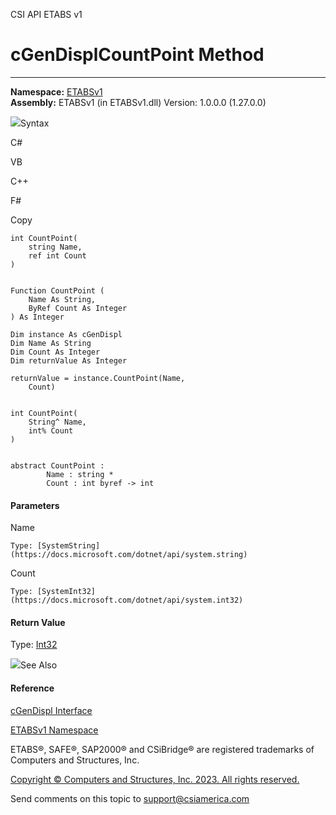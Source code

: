 ﻿

CSI API ETABS v1

# cGenDisplCountPoint Method  
  
---  
  
**Namespace:** [ETABSv1](2780f1b8-2033-5289-2298-1cdb2a7508d9.htm)  
**Assembly:** ETABSv1 (in ETABSv1.dll) Version: 1.0.0.0 (1.27.0.0)

![](../icons/SectionExpanded.png)Syntax

C#

VB

C++

F#

Copy

    
    
    int CountPoint(
    	string Name,
    	ref int Count
    )
    
    
    Function CountPoint ( 
    	Name As String,
    	ByRef Count As Integer
    ) As Integer
    
    Dim instance As cGenDispl
    Dim Name As String
    Dim Count As Integer
    Dim returnValue As Integer
    
    returnValue = instance.CountPoint(Name, 
    	Count)
    
    
    int CountPoint(
    	String^ Name, 
    	int% Count
    )
    
    
    abstract CountPoint : 
            Name : string * 
            Count : int byref -> int 
    

#### Parameters

Name

    Type: [SystemString](https://docs.microsoft.com/dotnet/api/system.string)  

Count

    Type: [SystemInt32](https://docs.microsoft.com/dotnet/api/system.int32)  

#### Return Value

Type: [Int32](https://docs.microsoft.com/dotnet/api/system.int32)

![](../icons/SectionExpanded.png)See Also

#### Reference

[cGenDispl Interface](541befdd-2dbf-513b-3089-7c9eb64aae57.htm)

[ETABSv1 Namespace](2780f1b8-2033-5289-2298-1cdb2a7508d9.htm)

ETABS®, SAFE®, SAP2000® and CSiBridge® are registered trademarks of Computers
and Structures, Inc.  

[Copyright © Computers and Structures, Inc. 2023. All rights
reserved.](http://www.csiamerica.com)

Send comments on this topic to
[support@csiamerica.com](mailto:support%40csiamerica.com?Subject=CSI%20API%20ETABS%20v1)

